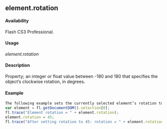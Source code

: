 ## element.rotation

#### Availability

Flash CS3 Professional.

#### Usage

*element.rotation*

#### Description

Property; an integer or float value between -180 and 180 that specifies the object’s clockwise rotation, in degrees.

#### Example

```javascript
The following example sets the currently selected element’s rotation to 45 degrees:
var element = fl.getDocumentDOM().selection[0]; 
fl.trace("Element rotation = " + element.rotation); 
element.rotation = 45;
fl.trace("After setting rotation to 45: rotation = " + element.rotation);

```
